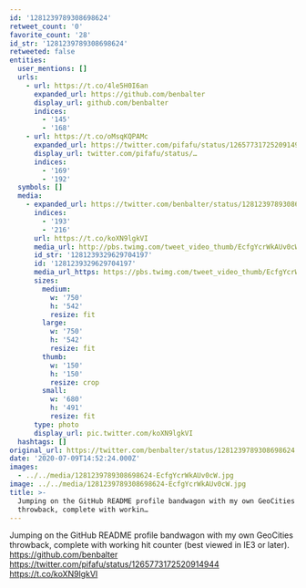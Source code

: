 ```yaml
---
id: '1281239789308698624'
retweet_count: '0'
favorite_count: '28'
id_str: '1281239789308698624'
retweeted: false
entities:
  user_mentions: []
  urls:
    - url: https://t.co/4le5H0I6an
      expanded_url: https://github.com/benbalter
      display_url: github.com/benbalter
      indices:
        - '145'
        - '168'
    - url: https://t.co/oMsqKQPAMc
      expanded_url: https://twitter.com/pifafu/status/1265773172520914944
      display_url: twitter.com/pifafu/status/…
      indices:
        - '169'
        - '192'
  symbols: []
  media:
    - expanded_url: https://twitter.com/benbalter/status/1281239789308698624/photo/1
      indices:
        - '193'
        - '216'
      url: https://t.co/koXN9lgkVI
      media_url: http://pbs.twimg.com/tweet_video_thumb/EcfgYcrWkAUv0cW.jpg
      id_str: '1281239329629704197'
      id: '1281239329629704197'
      media_url_https: https://pbs.twimg.com/tweet_video_thumb/EcfgYcrWkAUv0cW.jpg
      sizes:
        medium:
          w: '750'
          h: '542'
          resize: fit
        large:
          w: '750'
          h: '542'
          resize: fit
        thumb:
          w: '150'
          h: '150'
          resize: crop
        small:
          w: '680'
          h: '491'
          resize: fit
      type: photo
      display_url: pic.twitter.com/koXN9lgkVI
  hashtags: []
original_url: https://twitter.com/benbalter/status/1281239789308698624
date: '2020-07-09T14:52:24.000Z'
images:
  - ../../media/1281239789308698624-EcfgYcrWkAUv0cW.jpg
image: ../../media/1281239789308698624-EcfgYcrWkAUv0cW.jpg
title: >-
  Jumping on the GitHub README profile bandwagon with my own GeoCities
  throwback, complete with workin…
---
```


Jumping on the GitHub README profile bandwagon with my own GeoCities throwback, complete with working hit counter (best viewed in IE3 or later). https://github.com/benbalter https://twitter.com/pifafu/status/1265773172520914944 https://t.co/koXN9lgkVI